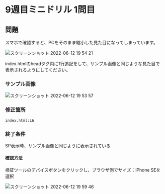 # 9週目ミニドリル 1問目

## 問題
スマホで確認すると、PCをそのまま縮小した見た目になってしまっています。

![スクリーンショット 2022-06-12 19 54 21](https://user-images.githubusercontent.com/47471778/173230132-6da3dc08-4f2f-4dfe-a117-41a1ae6eee80.png)

index.htmlのheadタグ内に1行追記をして、サンプル画像と同じような見た目で表示されるようにしてください。

### サンプル画像

![スクリーンショット 2022-06-12 19 53 57](https://user-images.githubusercontent.com/47471778/173230128-b9a609aa-29c6-4ea1-be2d-57a37059f6ce.png)

### 修正箇所

`index.html:L6`

### 終了条件
SP表示時、サンプル画像と同じように表示されている

#### 確認方法
検証ツールのデバイスボタンをクリックし、ブラウザ側でサイズ：iPhone SEを選択

![スクリーンショット 2022-06-12 19 59 46](https://user-images.githubusercontent.com/47471778/173230137-dccf9d41-7a01-4c2d-b399-bd019f3f2b28.png)
